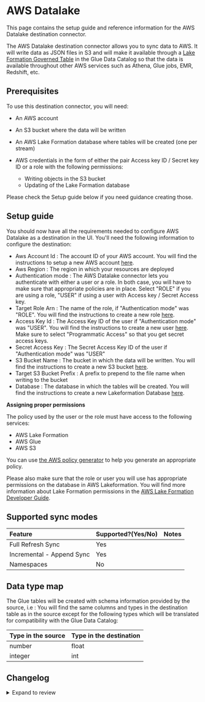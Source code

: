 # AWS Datalake

This page contains the setup guide and reference information for the AWS Datalake destination
connector.

The AWS Datalake destination connector allows you to sync data to AWS. It will write data as JSON
files in S3 and will make it available through a
[Lake Formation Governed Table](https://docs.aws.amazon.com/lake-formation/latest/dg/governed-tables.html)
in the Glue Data Catalog so that the data is available throughout other AWS services such as Athena,
Glue jobs, EMR, Redshift, etc.

## Prerequisites

To use this destination connector, you will need:

- An AWS account
- An S3 bucket where the data will be written
- An AWS Lake Formation database where tables will be created (one per stream)
- AWS credentials in the form of either the pair Access key ID / Secret key ID or a role with the
  following permissions:

  - Writing objects in the S3 bucket
  - Updating of the Lake Formation database

Please check the Setup guide below if you need guidance creating those.

## Setup guide

You should now have all the requirements needed to configure AWS Datalake as a destination in the
UI. You'll need the following information to configure the destination:

- Aws Account Id : The account ID of your AWS account. You will find the instructions to setup a new
  AWS account
  [here](https://aws.amazon.com/premiumsupport/knowledge-center/create-and-activate-aws-account/).
- Aws Region : The region in which your resources are deployed
- Authentication mode : The AWS Datalake connector lets you authenticate with either a user or a
  role. In both case, you will have to make sure that appropriate policies are in place. Select
  "ROLE" if you are using a role, "USER" if using a user with Access key / Secret Access key.
- Target Role Arn : The name of the role, if "Authentication mode" was "ROLE". You will find the
  instructions to create a new role
  [here](https://docs.aws.amazon.com/IAM/latest/UserGuide/id_roles_create_for-service.html).
- Access Key Id : The Access Key ID of the user if "Authentication mode" was "USER". You will find
  the instructions to create a new user
  [here](https://docs.aws.amazon.com/IAM/latest/UserGuide/id_users_create.html). Make sure to select
  "Programmatic Access" so that you get secret access keys.
- Secret Access Key : The Secret Access Key ID of the user if "Authentication mode" was "USER"
- S3 Bucket Name : The bucket in which the data will be written. You will find the instructions to
  create a new S3 bucket
  [here](https://docs.aws.amazon.com/AmazonS3/latest/userguide/create-bucket-overview.html).
- Target S3 Bucket Prefix : A prefix to prepend to the file name when writing to the bucket
- Database : The database in which the tables will be created. You will find the instructions to
  create a new Lakeformation Database
  [here](https://docs.aws.amazon.com/lake-formation/latest/dg/creating-database.html).

**Assigning proper permissions**

The policy used by the user or the role must have access to the following services:

- AWS Lake Formation
- AWS Glue
- AWS S3

You can use [the AWS policy generator](https://awspolicygen.s3.amazonaws.com/policygen.html) to help
you generate an appropriate policy.

Please also make sure that the role or user you will use has appropriate permissions on the database
in AWS Lakeformation. You will find more information about Lake Formation permissions in the
[AWS Lake Formation Developer Guide](https://docs.aws.amazon.com/lake-formation/latest/dg/lake-formation-permissions.html).

## Supported sync modes

| Feature                   | Supported?\(Yes/No\) | Notes |
| :------------------------ | :------------------- | :---- |
| Full Refresh Sync         | Yes                  |       |
| Incremental - Append Sync | Yes                  |       |
| Namespaces                | No                   |       |

## Data type map

The Glue tables will be created with schema information provided by the source, i.e : You will find
the same columns and types in the destination table as in the source except for the following types
which will be translated for compatibility with the Glue Data Catalog:

| Type in the source | Type in the destination |
| :----------------- | :---------------------- |
| number             | float                   |
| integer            | int                     |


## Changelog

<details>
  <summary>Expand to review</summary>

| Version | Date       | Pull Request                                               | Subject                                              |
|:--------| :--------- | :--------------------------------------------------------- | :--------------------------------------------------- |
| 0.1.41 | 2024-12-28 | [50458](https://github.com/airbytehq/airbyte/pull/50458) | Update dependencies |
| 0.1.40 | 2024-12-21 | [50220](https://github.com/airbytehq/airbyte/pull/50220) | Update dependencies |
| 0.1.39 | 2024-12-14 | [48945](https://github.com/airbytehq/airbyte/pull/48945) | Update dependencies |
| 0.1.38 | 2024-11-25 | [48671](https://github.com/airbytehq/airbyte/pull/48671) | Update dependencies |
| 0.1.37 | 2024-11-04 | [48243](https://github.com/airbytehq/airbyte/pull/48243) | Update dependencies |
| 0.1.36 | 2024-10-29 | [47878](https://github.com/airbytehq/airbyte/pull/47878) | Update dependencies |
| 0.1.35 | 2024-10-28 | [47590](https://github.com/airbytehq/airbyte/pull/47590) | Update dependencies |
| 0.1.34 | 2024-10-22 | [47091](https://github.com/airbytehq/airbyte/pull/47091) | Update dependencies |
| 0.1.33 | 2024-10-12 | [46790](https://github.com/airbytehq/airbyte/pull/46790) | Update dependencies |
| 0.1.32 | 2024-10-05 | [46400](https://github.com/airbytehq/airbyte/pull/46400) | Update dependencies |
| 0.1.31 | 2024-09-28 | [46126](https://github.com/airbytehq/airbyte/pull/46126) | Update dependencies |
| 0.1.30 | 2024-09-21 | [45821](https://github.com/airbytehq/airbyte/pull/45821) | Update dependencies |
| 0.1.29 | 2024-09-14 | [45533](https://github.com/airbytehq/airbyte/pull/45533) | Update dependencies |
| 0.1.28 | 2024-09-07 | [45328](https://github.com/airbytehq/airbyte/pull/45328) | Update dependencies |
| 0.1.27 | 2024-08-31 | [45032](https://github.com/airbytehq/airbyte/pull/45032) | Update dependencies |
| 0.1.26 | 2024-08-24 | [44677](https://github.com/airbytehq/airbyte/pull/44677) | Update dependencies |
| 0.1.25 | 2024-08-22 | [44530](https://github.com/airbytehq/airbyte/pull/44530) | Update test dependencies |
| 0.1.24 | 2024-08-17 | [44341](https://github.com/airbytehq/airbyte/pull/44341) | Update dependencies |
| 0.1.23 | 2024-08-12 | [43822](https://github.com/airbytehq/airbyte/pull/43822) | Update dependencies |
| 0.1.22 | 2024-08-10 | [43497](https://github.com/airbytehq/airbyte/pull/43497) | Update dependencies |
| 0.1.21 | 2024-08-03 | [43139](https://github.com/airbytehq/airbyte/pull/43139) | Update dependencies |
| 0.1.20 | 2024-07-27 | [42821](https://github.com/airbytehq/airbyte/pull/42821) | Update dependencies |
| 0.1.19 | 2024-07-20 | [42174](https://github.com/airbytehq/airbyte/pull/42174) | Update dependencies |
| 0.1.18 | 2024-07-13 | [41819](https://github.com/airbytehq/airbyte/pull/41819) | Update dependencies |
| 0.1.17 | 2024-07-10 | [41590](https://github.com/airbytehq/airbyte/pull/41590) | Update dependencies |
| 0.1.16 | 2024-07-09 | [41083](https://github.com/airbytehq/airbyte/pull/41083) | Update dependencies |
| 0.1.15 | 2024-07-06 | [40907](https://github.com/airbytehq/airbyte/pull/40907) | Update dependencies |
| 0.1.14 | 2024-06-29 | [40631](https://github.com/airbytehq/airbyte/pull/40631) | Update dependencies |
| 0.1.13 | 2024-06-27 | [40215](https://github.com/airbytehq/airbyte/pull/40215) | Replaced deprecated AirbyteLogger with logging.Logger |
| 0.1.12 | 2024-06-26 | [40535](https://github.com/airbytehq/airbyte/pull/40535) | Update dependencies |
| 0.1.11 | 2024-06-25 | [40458](https://github.com/airbytehq/airbyte/pull/40458) | Update dependencies |
| 0.1.10 | 2024-06-22 | [39958](https://github.com/airbytehq/airbyte/pull/39958) | Update dependencies |
| 0.1.9 | 2024-06-04 | [39033](https://github.com/airbytehq/airbyte/pull/39033) | [autopull] Upgrade base image to v1.2.1 |
| 0.1.8 | 2024-05-20 | [38413](https://github.com/airbytehq/airbyte/pull/38413) | [autopull] base image + poetry + up_to_date |
| `0.1.7` | 2024-04-29 | [#33853](https://github.com/airbytehq/airbyte/pull/33853)  | Enable STS Role Credential Refresh for Long Sync     |
| `0.1.6` | 2024-03-22 | [#36386](https://github.com/airbytehq/airbyte/pull/36386)  | Support new state message protocol                   |
| `0.1.5` | 2024-01-03 | [#33924](https://github.com/airbytehq/airbyte/pull/33924)  | Add new ap-southeast-3 AWS region                    |
| `0.1.4` | 2023-10-25 | [\#29221](https://github.com/airbytehq/airbyte/pull/29221) | Upgrade AWSWrangler                                  |
| `0.1.3` | 2023-03-28 | [\#24642](https://github.com/airbytehq/airbyte/pull/24642) | Prefer airbyte type for complex types when available |
| `0.1.2` | 2022-09-26 | [\#17193](https://github.com/airbytehq/airbyte/pull/17193) | Fix schema keyerror and add parquet support          |
| `0.1.1` | 2022-04-20 | [\#11811](https://github.com/airbytehq/airbyte/pull/11811) | Fix name of required param in specification          |
| `0.1.0` | 2022-03-29 | [\#10760](https://github.com/airbytehq/airbyte/pull/10760) | Initial release                                      |

</details>
